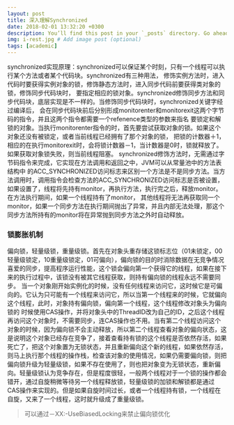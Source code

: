 ```yaml
---
layout: post
title: 深入理解Synchronized
date: 2018-02-01 13:32:20 +0300
description: You’ll find this post in your `_posts` directory. Go ahead and edit it and re-build the site to see your changes. # Add post description (optional)
img: i-rest.jpg # Add image post (optional)
tags: [academic]
---
```

synchronized实现原理：synchronized可以保证某个时刻，只有一个线程可以执行某个方法或者某个代码块。synchronized有三种用法，
修饰实例方法时，进入代码时要获得实例对象的锁，修饰静态方法时，进入同步代码前要获得类对象的锁，修饰同步代码块时，
要指定相应的锁对象。synchronized修饰同步方法和同步代码块，底层实现是不一样的。当修饰同步代码块时，synchronized关键字经过编译后，
会在同步代码块前后分别形成monitorenter和monitorexit这两个字节码的指令，并且这两个指令都需要一个refenence类型的参数来指名
要锁定和解锁的对象。当执行monitorenter指令的时，首先要尝试获取对象的锁。如果这个对象还没有被锁定，或者当前线程已经拥有了那个对象的锁，
把锁的计数器＋1，相应的在执行monitorexit时，会将锁计数器－1，当计数器是0时，锁就释放了。如果获取对象锁失败，则当前线程阻塞。
synchronized修饰方法时，无需通过字节码指令来完成，它实现在方法调用和返回之中，JVM可以从常量池中的方法表结构中
的ACC_SYNCHRONIZED访问标志来区别一个方法是不是同步方法。当方法调用时，调用指令会检查方法的ACC_SYNCHRONIZED访问标志是否被设置，
如果设置了，线程将先持有monitor，再执行方法，执行完之后，释放monitor。在方法执行期间，如果一个线程持有了monitor，
其他线程将无法再获取同一个monitor，如果一个同步方法在执行期间抛出了异常，并且内部无法处理，那这个同步方法所持有的monitor将在异常抛到同步方法之外时自动释放。

### 锁膨胀机制
偏向锁，轻量级锁，重量级锁。首先在对象头重存储这锁标志位（01未锁定，00轻量级锁定，10重量级锁定，01可偏向），偏向锁的目的时消除数据在无竞争情况喜爱的同步，提高程序运行性能，这个锁会偏向第一个获得它的线程，如果在接下来的执行过程中，该锁没有被其它线程获取，则持有偏向锁的线程永远不需要同步。
当一个对象刚开始实例化的时候，没有任何线程来访问它，这时候它是可偏向的。它认为只可能有一个线程来访问它，所以当第一个线程来的时候，它就偏向这个线程，此时，对象持有偏向锁，偏向第一个线程，这个线程修改对象头为偏向锁的 时候使用CAS操作，并将对象头中的ThreadID改为自己的ID，之后这个线程再访问这个对象时，不需要同步，连CAS操作也不用。当有第二个线程访问这个对象的时候，因为偏向锁不会主动释放，所以第二个线程查看对象的偏向状态，这是说明这个对象已经存在竞争了，接着查看持有锁的这个线程是否依然存活，如果死亡了，把这个对象置为无锁状态，并且重新偏向这个新的线程，如果依然存活，则马上执行那个线程的操作栈，检查该对象的使用情况，如果仍需要偏向锁，则把偏向锁升级为轻量级锁，如果不存在使用了，则也把对象变为无锁状态，重新偏向。轻量级锁认为竞争存在，但是程度很轻，一般两个线程对于一个锁的操作都会错开，通过自旋稍微等待另一个线程释放锁，轻量级锁的加锁和解锁都是通过CAS操作来实现的。但是如果自旋时间过长，或者一个线程持有锁，一个线程在自旋，又来了一个线程，这时就升级成了重量级锁。

>可以通过－XX:-UseBiasedLocking来禁止偏向锁优化